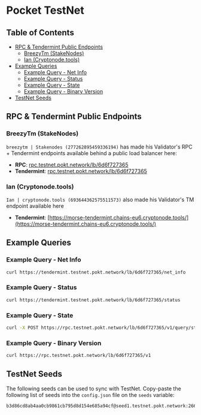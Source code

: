 # Pocket TestNet <!-- omit in toc -->

## Table of Contents <!-- omit in toc -->

- [RPC \& Tendermint Public Endpoints](#rpc--tendermint-public-endpoints)
  - [BreezyTm (StakeNodes)](#breezytm-stakenodes)
  - [Ian (Cryptonode.tools)](#ian-cryptonodetools)
- [Example Queries](#example-queries)
  - [Example Query - Net Info](#example-query---net-info)
  - [Example Query - Status](#example-query---status)
  - [Example Query - State](#example-query---state)
  - [Example Query - Binary Version](#example-query---binary-version)
- [TestNet Seeds](#testnet-seeds)

## RPC & Tendermint Public Endpoints

### BreezyTm (StakeNodes)

`breezytm | Stakenodes (277262895459336194)` has made his Validator's RPC + Tendermint
endpoints available behind a public load balancer here:

- **RPC**: [rpc.testnet.pokt.network/lb/6d6f727365](https://rpc.testnet.pokt.network/lb/6d6f727365/)
- **Tendermint**: [rpc.testnet.pokt.network/lb/6d6f727365](https://tendermint.testnet.pokt.network/lb/6d6f727365)

### Ian (Cryptonode.tools)

`Ian | cryptonode.tools (693644362575511573)` also made his Validator's TM endpoint available here

- **Tendermint**: [https://morse-tendermint.chains-eu6.cryptonode.tools/](https://morse-tendermint.chains-eu6.cryptonode.tools/)

## Example Queries

### Example Query - Net Info

```bash
curl https://tendermint.testnet.pokt.network/lb/6d6f727365/net_info
```

### Example Query - Status

```bash
curl https://tendermint.testnet.pokt.network/lb/6d6f727365/status
```

### Example Query - State

```bash
curl -X POST https://rpc.testnet.pokt.network/lb/6d6f727365/v1/query/state | tee query_state.json | jq
```

### Example Query - Binary Version

```bash
curl https://rpc.testnet.pokt.network/lb/6d6f727365/v1
```

## TestNet Seeds

The following seeds can be used to sync with TestNet. Copy-paste the following list of seeds into the `config.json` file on the `seeds` variable:

```bash
b3d86cd8ab4aa0cb9861cb795d8d154e685a94cf@seed1.testnet.pokt.network:26663,5b0107a5252f6a037eed7f5c24a7d916e4dd93bd@testnet_seed_4.cryptonode.tools:16646
```
